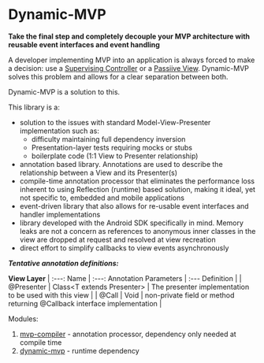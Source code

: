 # Dynamic-MVP
**Take the final step and completely decouple your MVP architecture with reusable event interfaces and event handling**

A developer implementing MVP into an application is always forced to make a decision: use a [Supervising Controller](https://martinfowler.com/eaaDev/SupervisingPresenter.html) or a [Passiive View](https://martinfowler.com/eaaDev/PassiveScreen.html). Dynamic-MVP solves this problem and allows for a clear separation between both.

Dynamic-MVP is a solution to this.

This library is a:
  * solution to the issues with standard Model-View-Presenter implementation such as: 
      * difficulty maintaining full dependency inversion 
      * Presentation-layer tests requiring mocks or stubs
      * boilerplate code (1:1 View to Presenter relationship)
  * annotation based library. Annotations are used to describe the relationship between a View and its Presenter(s)
  * compile-time annotation processor that eliminates the performance loss inherent to using Reflection (runtime) based solution, making it ideal, yet not specific to, embedded and mobile applications
  * event-driven library that also allows for re-usable event interfaces and handler implementations
  * library developed with the Android SDK specifically in mind. Memory leaks are not a concern as references to anonymous inner classes in the view are dropped at request and resolved at view recreation
  * direct effort to simplify callbacks to view events asynchronously  

***Tentative annotation definitions:***


__View Layer__
|  :---: Name | :---: Annotation Parameters | :--- Definition |
| @Presenter | Class\<T extends Presenter> | The presenter implementation to be used with this view |
| @Call | Void | non-private field or method returning @Callback interface implementation |

Modules:
      
1. [mvp-compiler](https://github.com/prestongarno/mvp-compiler) - annotation processor, dependency only needed at compile time
2. [dynamic-mvp](https://github.com/prestongarno/Dynamic-MVP) - runtime dependency
